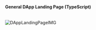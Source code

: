 #### General DApp Landing Page (TypeScript)
<br>
<img src="https://gateway.pinata.cloud/ipfs/QmXwBFAn1RFmYPcg59U7oQJZ5U27wVHTt7vRkXLEtsUQZp" alt="DAppLandingPageIMG">